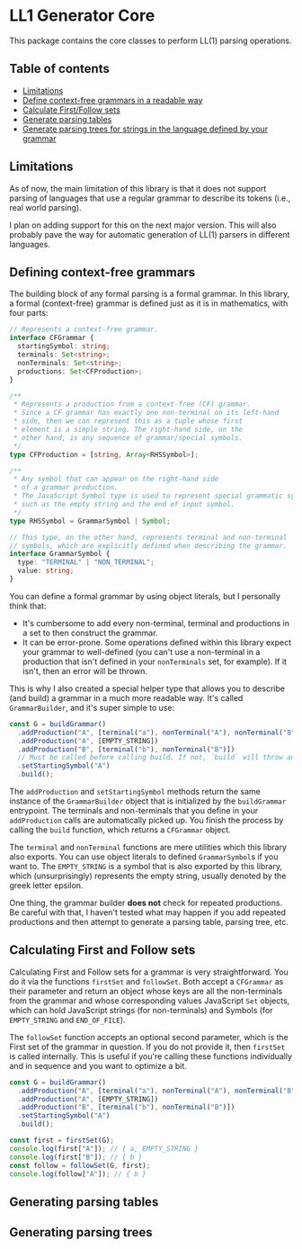# LL1 Generator Core

This package contains the core classes to perform LL(1) parsing operations.

## Table of contents

- [Limitations](#limitations)
- [Define context-free grammars in a readable way](#defining-context-free-grammars)
- [Calculate First/Follow sets](#calculating-first-and-follow-sets)
- [Generate parsing tables](#generating-parsing-tables)
- [Generate parsing trees for strings in the language defined by your grammar](#generating-parsing-trees)

## Limitations

As of now, the main limitation of this library is that it does not support parsing of languages
that use a regular grammar to describe its tokens (i.e., real world parsing).

I plan on adding support for this on the next major version. This will also probably pave the way for
automatic generation of LL(1) parsers in different languages.

## Defining context-free grammars

The building block of any formal parsing is a formal grammar.
In this library, a formal (context-free) grammar
is defined just as it is in mathematics, with four parts:

```typescript
// Represents a context-free grammar.
interface CFGrammar {
  startingSymbol: string;
  terminals: Set<string>;
  nonTerminals: Set<string>;
  productions: Set<CFProduction>;
}

/**
 * Represents a production from a context-free (CF) grammar.
 * Since a CF grammar has exactly one non-terminal on its left-hand
 * side, then we can represent this as a tuple whose first
 * element is a simple string. The right-hand side, on the
 * other hand, is any sequence of grammar/special symbols.
 */
type CFProduction = [string, Array<RHSSymbol>];

/**
 * Any symbol that can appear on the right-hand side
 * of a grammar production.
 * The JavaScript Symbol type is used to represent special grammatic symbols,
 * such as the empty string and the end of input symbol.
 */
type RHSSymbol = GrammarSymbol | Symbol;

// This type, on the other hand, represents terminal and non-terminal
// symbols, which are explicitly defined when describing the grammar.
interface GrammarSymbol {
  type: "TERMINAL" | "NON_TERMINAL";
  value: string;
}
```

You can define a formal grammar by using object literals, but I personally think that:

- It's cumbersome to add every non-terminal, terminal and productions in a set to then
  construct the grammar.
- It can be error-prone. Some operations defined within this library expect your grammar
  to well-defined (you can't use a non-terminal in a production that isn't defined in
  your `nonTerminals` set, for example). If it isn't, then an error will be thrown.

This is why I also created a special helper type that allows you to describe (and build)
a grammar in a much more readable way. It's called `GrammarBuilder`, and it's super simple
to use:

```typescript
const G = buildGrammar()
  .addProduction("A", [terminal("a"), nonTerminal("A"), nonTerminal("B")])
  .addProduction("A", [EMPTY_STRING])
  .addProduction("B", [terminal("b"), nonTerminal("B")])
  // Must be called before calling build. If not, `build` will throw an error!
  .setStartingSymbol("A")
  .build();
```

The `addProduction` and `setStartingSymbol` methods return the same instance of the `GrammarBuilder`
object that is initialized by the `buildGrammar` entrypoint. The terminals and non-terminals
that you define in your `addProduction` calls are automatically picked up. You finish the
process by calling the `build` function, which returns a `CFGrammar` object.

The `terminal` and `nonTerminal` functions are mere utilities which this library
also exports. You can use object literals to defined `GrammarSymbol`s if you want to.
The `EMPTY_STRING` is a symbol that is also exported by this library, which (unsurprisingly)
represents the empty string, usually denoted by the greek letter epsilon.

One thing, the grammar builder **does not** check for repeated productions. Be careful with that,
I haven't tested what may happen if you add repeated productions and then attempt to generate
a parsing table, parsing tree, etc.

## Calculating First and Follow sets

Calculating First and Follow sets for a grammar is very straightforward.
You do it via the functions `firstSet`
and `followSet`. Both accept a `CFGrammar` as their parameter and return an object whose keys
are all the non-terminals from the grammar and whose corresponding values JavaScript `Set` objects,
which can hold JavaScript strings (for non-terminals) and Symbols (for `EMPTY_STRING` and `END_OF_FILE`).

The `followSet` function accepts an optional second parameter, which is the First set of the grammar in question.
If you do not provide it, then `firstSet` is called internally. This is useful if you're calling these functions
individually and in sequence and you want to optimize a bit.

```typescript
const G = buildGrammar()
  .addProduction("A", [terminal("a"), nonTerminal("A"), nonTerminal("B")])
  .addProduction("A", [EMPTY_STRING])
  .addProduction("B", [terminal("b"), nonTerminal("B")])
  .setStartingSymbol("A")
  .build();

const first = firstSet(G);
console.log(first["A"]); // { a, EMPTY_STRING }
console.log(first["B"]); // { b }
const follow = followSet(G, first);
console.log(follow["A"]); // { b }
```

## Generating parsing tables

## Generating parsing trees
